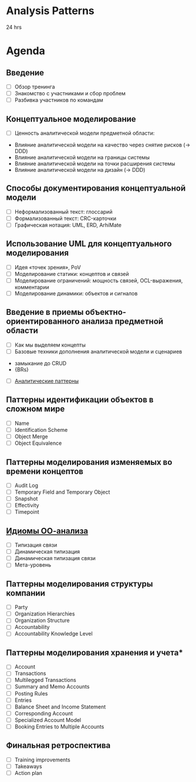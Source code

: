 Analysis Patterns
=================
24 hrs

Agenda
======

Введение
--------
- [ ] Обзор тренинга
- [ ] Знакомство с участниками и сбор проблем
- [ ] Разбивка участников по командам

Концептуальное моделирование
----------------------------
- [ ] Ценность аналитической модели предметной области:
- Влияние аналитической модели на качество через снятие рисков (-> DDD)
- Влияние аналитической модели на границы системы
- Влияние аналитической модели на точки расширения системы
- Влияние аналитической модели на дизайн (-> DDD)

Способы документирования концептуальной модели
----------------------------------------------
- [ ] Неформализованный текст: глоссарий
- [ ] Формализованный текст: CRC-карточки
- [ ] Графическая нотация: UML, ERD, ArhiMate

Использование UML для концептуального моделирования
---------------------------------------------------
- [ ] Идея «точек зрения», PoV
- [ ] Моделирование статики: концептов и связей
- [ ] Моделирование ограничений: мощность связей, OCL-выражения, комментарии
- [ ] Моделирование динамики: объектов и сигналов

Введение в приемы объектно-ориентированного анализа предметной области
----------------------------------------------------------------------
- [ ] Как мы выделяем концепты
- [ ] Базовые техники дополнения аналитической модели и сценариев
- замыкание до CRUD
- {BRs}
- [ ] [Аналитические паттерны](https://www.dropbox.com/sh/fovo9utg47xoswn/AAD8trpO7RitUSECBRJXdJVMa!?dl=0)

Паттерны идентификации объектов в сложном мире
----------------------------------------------
- [ ] Name
- [ ] Identification Scheme
- [ ] Object Merge
- [ ] Object Equivalencе

Паттерны моделирования изменяемых во времени концептов
------------------------------------------------------
- [ ] Audit Log
- [ ] Temporary Field and Temporary Object
- [ ] Snapshot
- [ ] Effectivity
- [ ] Timepoint

[Идиомы ОО-анализа](https://www.google.com/url?q=https://www.dropbox.com/s/rs9linv967xk6s1/%255BSkillTrek%255D%2520Type%2520Idioms%2520at%2520Domain%2520Analysis.pdf?dl%3D0&sa=D&source=docs&ust=1670213951634577&usg=AOvVaw3HpP-uBeqAubjbn5Yr30OS)
-----------------
- [ ] Типизация связи
- [ ] Динамическая типизация
- [ ] Динамическая типизация связи
- [ ] Мета-уровень

Паттерны моделирования структуры компании
-----------------------------------------
- [ ] Party
- [ ] Organization Hierarchies
- [ ] Organization Structure
- [ ] Accountability
- [ ] Accountability Knowledge Level

Паттерны моделирования хранения и учета*
---------------------------------------
- [ ] Account
- [ ] Transactions
- [ ] Multilegged Transactions
- [ ] Summary and Memo Accounts
- [ ] Posting Rules
- [ ] Entries
- [ ] Balance Sheet and Income Statement
- [ ] Corresponding Account
- [ ] Specialized Account Model
- [ ] Booking Entries to Multiple Accounts

Финальная ретроспектива
-----------------------
- [ ] Training improvements
- [ ] Takeaways
- [ ] Action plan
